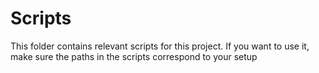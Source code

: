 # Scripts

This folder contains relevant scripts for this project.
If you want to use it, make sure the paths in the scripts correspond to your setup